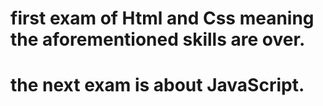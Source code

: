 # first exam of Html and Css meaning the aforementioned skills are over.
# the next exam is about JavaScript.